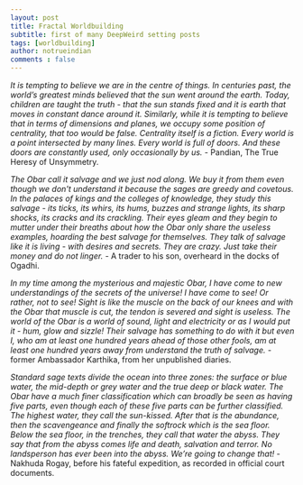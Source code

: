 ```yaml
---
layout: post
title: Fractal Worldbuilding
subtitle: first of many DeepWeird setting posts
tags: [worldbuilding]
author: notrueindian
comments : false
---
```


*It is tempting to believe we are in the centre of things. In centuries past, the world’s greatest minds believed that the sun went around the earth. Today, children are taught the truth - that the sun stands fixed and it is earth that moves in constant dance around it. Similarly, while it is tempting to believe that in terms of dimensions and planes, we occupy some position of centrality, that too would be false. Centrality itself is a fiction. Every world is a point intersected by many lines. Every world is full of doors. And these doors are constantly used, only occasionally by us.* - Pandian, The True Heresy of Unsymmetry.

*The Obar call it salvage and we just nod along. We buy it from them even though we don't understand it because the sages are greedy and covetous. In the palaces of kings and the colleges of knowledge, they study this salvage - its ticks, its whirs, its hums, buzzes and strange lights, its sharp shocks, its cracks and its crackling. Their eyes gleam and they begin to mutter under their breaths about how the Obar only share the useless examples, hoarding the best salvage for themselves. They talk of salvage like it is living - with desires and secrets. They are crazy. Just take their money and do not linger.* - A trader to his son, overheard in the docks of Ogadhi.

*In my time among the mysterious and majestic Obar, I have come to new understandings of the secrets of the universe! I have come to see! Or rather, not to see! Sight is like the muscle on the back of our knees and with the Obar that muscle is cut, the tendon is severed and sight is useless. The world of the Obar is a world of sound, light and electricity or as I would put it - hum, glow and sizzle! Their salvage has something to do with it but even I, who am at least one hundred years ahead of those other fools, am at least one hundred years away from understand the truth of salvage.* - former Ambassador Karthika, from her unpublished diaries.

*Standard sage texts divide the ocean into three zones: the surface or blue water, the mid-depth or grey water and the true deep or black water. The Obar have a much finer classification which can broadly be seen as having five parts, even though each of these five parts can be further classified. The highest water, they call the sun-kissed. After that is the abundance, then the scavengeance and finally the softrock which is the sea floor. Below the sea floor, in the trenches, they call that water the abyss. They say that from the abyss comes life and death, salvation and terror. No landsperson has ever been into the abyss. We’re going to change that!* - Nakhuda Rogay, before his fateful expedition, as recorded in official court documents.
